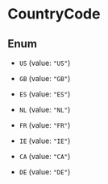 

# CountryCode

## Enum


* `US` (value: `"US"`)

* `GB` (value: `"GB"`)

* `ES` (value: `"ES"`)

* `NL` (value: `"NL"`)

* `FR` (value: `"FR"`)

* `IE` (value: `"IE"`)

* `CA` (value: `"CA"`)

* `DE` (value: `"DE"`)



